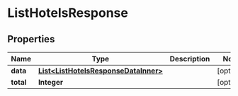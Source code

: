 

# ListHotelsResponse


## Properties

| Name | Type | Description | Notes |
|------------ | ------------- | ------------- | -------------|
|**data** | [**List&lt;ListHotelsResponseDataInner&gt;**](ListHotelsResponseDataInner.md) |  |  [optional] |
|**total** | **Integer** |  |  [optional] |



